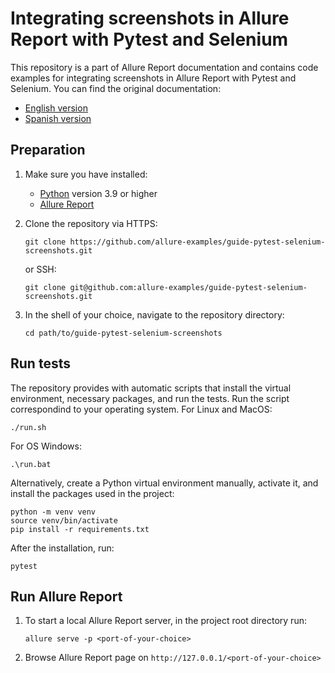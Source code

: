 # Integrating screenshots in Allure Report with Pytest and Selenium

This repository is a part of Allure Report documentation and contains code examples for integrating screenshots in Allure Report with Pytest and Selenium. You can find the original documentation:

- [English version](https://allurereport.org/docs/guides/pytest-selenium-screenshots/)
- [Spanish version](https://allurereport.org/es/docs/guides/pytest-selenium-screenshots//)

## Preparation

1. Make sure you have installed:

    - [Python](https://www.python.org/downloads/) version 3.9 or higher
    - [Allure Report](https://allurereport.org/docs/install/)

1. Clone the repository via HTTPS:

    ```shell
    git clone https://github.com/allure-examples/guide-pytest-selenium-screenshots.git
    ```

    or SSH:

    ```shell
    git clone git@github.com:allure-examples/guide-pytest-selenium-screenshots.git
    ```

1. In the shell of your choice, navigate to the repository directory:

    ```shell
    cd path/to/guide-pytest-selenium-screenshots
    ```

## Run tests

The repository provides with automatic scripts that install the virtual environment, necessary packages, and run the tests. Run the script correspondind to your operating system. For Linux and MacOS:

```
./run.sh
```

For OS Windows:

```shell
.\run.bat
```

Alternatively, create a Python virtual environment manually, activate it, and install the packages used in the project:

```shell
python -m venv venv
source venv/bin/activate
pip install -r requirements.txt
```

After the installation, run:
```
pytest
```

## Run Allure Report

1. To start a local Allure Report server, in the project root directory run:

    ```shell
    allure serve -p <port-of-your-choice>
    ```

1. Browse Allure Report page on `http://127.0.0.1/<port-of-your-choice>`